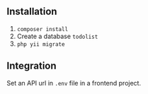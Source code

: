 ## Installation

1. `composer install`
2. Create a database `todolist`
3. `php yii migrate`

## Integration

Set an API url in `.env` file in a frontend project.